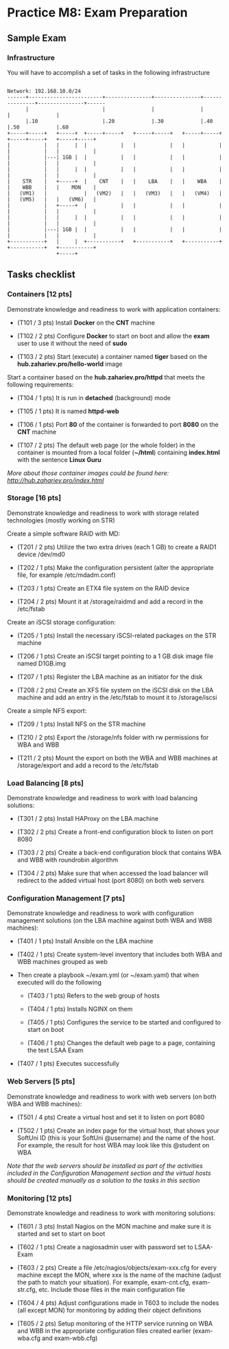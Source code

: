 # Practice M8: Exam Preparation

## Sample Exam

### Infrastructure

You will have to accomplish a set of tasks in the following infrastructure
```plain
                                                                              Network: 192.168.10.0/24
------+------------------------+---------------+---------------+---------------+---------------+------
      |                        |               |               |               |               |               
      |.10                     |.20            |.30            |.40            |.50            |.60      
+-----+-----+   +-----+  +-----+-----+   +-----+-----+   +-----+-----+   +-----+-----+   +-----+-----+  
|           |   |     |  |           |   |           |   |           |   |           |   |           |   
|           |---| 1GB |  |           |   |           |   |           |   |           |   |           |  
|           |   |     |  |           |   |           |   |           |   |           |   |           |  
|    STR    |   +-----+  |    CNT    |   |    LBA    |   |    WBA    |   |    WBB    |   |    MON    |  
|   (VM1)   |            |   (VM2)   |   |   (VM3)   |   |   (VM4)   |   |   (VM5)   |   |   (VM6)   |  
|           |   +-----+  |           |   |           |   |           |   |           |   |           | 
|           |   |     |  |           |   |           |   |           |   |           |   |           | 
|           |---| 1GB |  |           |   |           |   |           |   |           |   |           | 
+-----------+   |     |  +-----------+   +-----------+   +-----------+   +-----------+   +-----------+   
                +-----+
```
## Tasks checklist

### Containers [12 pts]
Demonstrate knowledge and readiness to work with application containers:
- (T101 / 3 pts) Install **Docker** on the **CNT** machine
  
- (T102 / 2 pts) Configure **Docker** to start on boot and allow the **exam** user to use it without the need of **sudo**
  
- (T103 / 2 pts) Start (execute) a container named **tiger** based on the **hub.zahariev.pro/hello-world** image
  
Start a container based on the **hub.zahariev.pro/httpd** that meets the following requirements:

- (T104 / 1 pts) It is run in **detached** (background) mode

- (T105 / 1 pts) It is named **httpd-web**

- (T106 / 1 pts) Port **80** of the container is forwarded to port **8080** on the **CNT** machine

- (T107 / 2 pts) The default web page (or the whole folder) in the container is mounted from a local folder (**~/html**) containing **index.html** with the sentence **Linux Guru**
  
*More about those container images could be found here: http://hub.zahariev.pro/index.html*

### Storage [16 pts]
Demonstrate knowledge and readiness to work with storage related technologies (mostly working on STR)

Create a simple software RAID with MD:

- (T201 / 2 pts) Utilize the two extra drives (each 1 GB) to create a RAID1 device /dev/md0

- (T202 / 1 pts) Make the configuration persistent (alter the appropriate file, for example /etc/mdadm.conf)

- (T203 / 1 pts) Create an ETX4 file system on the RAID device

- (T204 / 2 pts) Mount it at /storage/raidmd and add a record in the /etc/fstab

Create an iSCSI storage configuration:

- (T205 / 1 pts) Install the necessary iSCSI-related packages on the STR machine

- (T206 / 1 pts) Create an iSCSI target pointing to a 1 GB disk image file named D1GB.img

- (T207 / 1 pts) Register the LBA machine as an initiator for the disk

- (T208 / 2 pts) Create an XFS file system on the iSCSI disk on the LBA machine and add an entry in the /etc/fstab to mount it to /storage/iscsi

Create a simple NFS export:

- (T209 / 1 pts) Install NFS on the STR machine

- (T210 / 2 pts) Export the /storage/nfs folder with rw permissions for WBA and WBB

- (T211 / 2 pts) Mount the export on both the WBA and WBB machines at /storage/export and add a record to the /etc/fstab

### Load Balancing [8 pts]

Demonstrate knowledge and readiness to work with load balancing solutions:

- (T301 / 2 pts) Install HAProxy on the LBA machine

- (T302 / 2 pts) Create a front-end configuration block to listen on port 8080

- (T303 / 2 pts) Create a back-end configuration block that contains WBA and WBB with roundrobin algorithm

- (T304 / 2 pts) Make sure that when accessed the load balancer will redirect to the added virtual host (port 8080) on both web servers

### Configuration Management [7 pts]

Demonstrate knowledge and readiness to work with configuration management solutions (on the LBA machine against both WBA and WBB machines):

- (T401 / 1 pts) Install Ansible on the LBA machine

- (T402 / 1 pts) Create system-level inventory that includes both WBA and WBB machines grouped as web

- Then create a playbook ~/exam.yml (or ~/exam.yaml) that when executed will do the following

    - (T403 / 1 pts) Refers to the web group of hosts

    - (T404 / 1 pts) Installs NGINX on them

    - (T405 / 1 pts) Configures the service to be started and configured to start on boot

    - (T406 / 1 pts) Changes the default web page to a page, containing the text LSAA Exam

- (T407 / 1 pts) Executes successfully

### Web Servers [5 pts]

Demonstrate knowledge and readiness to work with web servers (on both WBA and WBB machines):

- (T501 / 4 pts) Create a virtual host and set it to listen on port 8080

- (T502 / 1 pts) Create an index page for the virtual host, that shows your SoftUni ID (this is your SoftUni @username) and the name of the host. For example, the result for host WBA may look like this @student on WBA

*Note that the web servers should be installed as part of the activities included in the Configuration Management section and the virtual hosts should be created manually as a solution to the tasks in this section*

### Monitoring [12 pts]

Demonstrate knowledge and readiness to work with monitoring solutions:

- (T601 / 3 pts) Install Nagios on the MON machine and make sure it is started and set to start on boot

- (T602 / 1 pts) Create a nagiosadmin user with password set to LSAA-Exam

- (T603 / 2 pts) Create a file /etc/nagios/objects/exam-xxx.cfg for every machine except the MON, where xxx is the name of the machine (adjust the path to match your situation). For example, exam-cnt.cfg, exam-str.cfg, etc. Include those files in the main configuration file

- (T604 / 4 pts) Adjust configurations made in T603 to include the nodes (all except MON) for monitoring by adding their object definitions

- (T605 / 2 pts) Setup monitoring of the HTTP service running on WBA and WBB in the appropriate configuration files created earlier (exam-wba.cfg and exam-wbb.cfg)